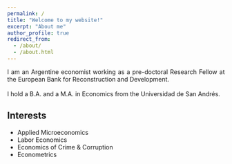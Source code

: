```yaml
---
permalink: /
title: "Welcome to my website!"
excerpt: "About me"
author_profile: true
redirect_from: 
  - /about/
  - /about.html
---
```


<div style="text-align: justify"> I am an Argentine economist working as a pre-doctoral Research Fellow at the European Bank for Reconstruction and Development. </div>
<br>
<div style="text-align: justify"> I hold a B.A. and a M.A. in Economics from the Universidad de San Andrés. </div>


## Interests
* Applied Microeconomics
* Labor Economics
* Economics of Crime & Corruption
* Econometrics
